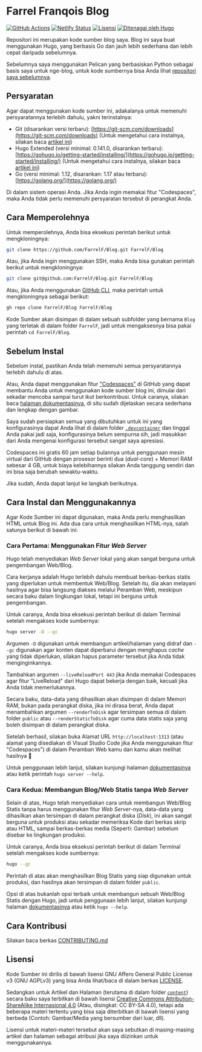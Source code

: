 # Farrel Franqois Blog

[![GitHub Actions](https://github.com/FarrelF/Blog/actions/workflows/build_and_deploy.yml/badge.svg)](https://github.com/FarrelF/Blog/actions/workflows/build_and_deploy.yml)
[![Netlify Status](https://api.netlify.com/api/v1/badges/edc59a5f-e63a-426c-ae65-cffe9153fa04/deploy-status)](https://app.netlify.com/sites/farrelf/deploys)
[![Lisensi](https://img.shields.io/github/license/FarrelF/Blog?label=Lisensi&style=flat-square)](LICENSE)
[![Ditenagai oleh Hugo](https://img.shields.io/badge/Hugo-ff4088?logo=hugo&style=flat-square&label=Ditenagai%20oleh)](https://gohugo.io)

Repositori ini merupakan kode sumber blog saya. Blog ini saya buat menggunakan Hugo, yang berbasis Go dan jauh lebih sederhana dan lebih cepat daripada sebelumnya.

Sebelumnya saya menggunakan Pelican yang berbasiskan Python sebagai basis saya untuk nge-blog, untuk kode sumbernya bisa Anda lihat [repositori saya sebelumnya](https://github.com/FarrelF/Blog-Old).

## Persyaratan

Agar dapat menggunakan kode sumber ini, adakalanya untuk memenuhi persyaratannya terlebih dahulu, yakni terinstalnya:

- Git (disarankan versi terbaru): [https://git-scm.com/downloads](https://git-scm.com/downloads) (Untuk mengetahui cara instalnya, silakan baca [artikel ini](https://farrel.franqois.id/cara-install-git))
- Hugo Extended (versi minimal: 0.141.0, disarankan terbaru): [https://gohugo.io/getting-started/installing/](https://gohugo.io/getting-started/installing/) (Untuk mengetahui cara instalnya, silakan baca [artikel ini](https://farrel.franqois.id/cara-install-hugo))
- Go (versi minimal: 1.12, disarankan: 1.17 atau terbaru): [https://golang.org/](https://golang.org/)

Di dalam sistem operasi Anda. Jika Anda ingin memakai fitur "Codespaces", maka Anda tidak perlu memenuhi persyaratan tersebut di perangkat Anda.

## Cara Memperolehnya

Untuk memperolehnya, Anda bisa eksekusi perintah berikut untuk mengkloningnya:

```bash
git clone https://github.com/FarrelF/Blog.git FarrelF/Blog
```

Atau, jika Anda ingin menggunakan SSH, maka Anda bisa gunakan perintah berikut untuk mengkloningnya:

```bash
git clone git@github.com:FarrelF/Blog.git FarrelF/Blog
```

Atau, jika Anda menggunakan [GitHub CLI](https://cli.github.com), maka perintah untuk mengkloningnya sebagai berikut:

```bash
gh repo clone FarrelF/Blog FarrelF/Blog
```

Kode Sumber akan disimpan di dalam sebuah subfolder yang bernama `Blog` yang terletak di dalam folder `FarrelF`, jadi untuk mengaksesnya bisa pakai perintah `cd FarrelF/Blog`.

## Sebelum Instal

Sebelum instal, pastikan Anda telah memenuhi semua persyaratannya terlebih dahulu di atas.

Atau, Anda dapat menggunakan fitur ["Codespaces"](https://github.com/features/codespaces) di GitHub yang dapat membantu Anda untuk menggunakan kode sumber blog ini, dimulai dari sekadar mencoba sampai turut ikut berkontribusi. Untuk caranya, silakan baca [halaman dokumentasinya](https://docs.github.com/en/codespaces/getting-started/quickstart), di situ sudah dijelaskan secara sederhana dan lengkap dengan gambar.

Saya sudah persiapkan semua yang dibutuhkan untuk ini yang konfigurasinya dapat Anda lihat di dalam folder [`.devcontainer`](.devcontainer) dan tinggal Anda pakai jadi saja, konfigurasinya belum sempurna sih, jadi masukkan dari Anda mengenai konfigurasi tersebut sangat saya apresiasi.

Codespaces ini gratis 60 jam setiap bulannya untuk penggunaan mesin virtual dari GitHub dengan prosesor berinti dua (_dual-core_) + Memori RAM sebesar 4 GB, untuk biaya kelebihannya silakan Anda tanggung sendiri dan ini bisa saja berubah sewaktu-waktu.

Jika sudah, Anda dapat lanjut ke langkah berikutnya.

## Cara Instal dan Menggunakannya

Agar Kode Sumber ini dapat digunakan, maka Anda perlu menghasilkan HTML untuk Blog ini. Ada dua cara untuk menghasilkan HTML-nya, salah satunya berikut di bawah ini:

### Cara Pertama: Menggunakan Fitur _Web Server_

Hugo telah menyediakan _Web Server_ lokal yang akan sangat berguna untuk pengembangan Web/Blog.

Cara kerjanya adalah Hugo terlebih dahulu membuat berkas-berkas statis yang diperlukan untuk membentuk Web/Blog. Setelah itu, dia akan melayani hasilnya agar bisa langsung diakses melalui Peramban Web, meskipun secara baku dalam lingkungan lokal, tetapi ini berguna untuk pengembangan.

Untuk caranya, Anda bisa eksekusi perintah berikut di dalam Terminal setelah mengakses kode sumbernya:

```bash
hugo server -D --gc
```

Argumen `-D` digunakan untuk membangun artikel/halaman yang didraf dan `--gc` digunakan agar konten dapat diperbarui dengan menghapus _cache_ yang tidak diperlukan, silakan hapus parameter tersebut jika Anda tidak menginginkannya.

Tambahkan argumen `--liveReloadPort 443` jika Anda memakai Codespaces agar fitur "LiveReload" dari Hugo dapat bekerja dengan baik, kecuali jika Anda tidak memerlukannya.

Secara baku, data-data yang dihasilkan akan disimpan di dalam Memori RAM, bukan pada perangkat diska, jika ini dirasa berat, Anda dapat menambahkan argumen `--renderToDisk` agar tersimpan semua di dalam folder `public` atau `--renderStaticToDisk` agar cuma data statis saja yang boleh disimpan di dalam perangkat diska.

Setelah berhasil, silakan buka Alamat URL `http://localhost:1313` (atau alamat yang disediakan di Visual Studio Code jika Anda menggunakan fitur "Codespaces") di dalam Peramban Web kamu dan kamu akan melihat hasilnya 🙂

Untuk penggunaan lebih lanjut, silakan kunjungi halaman [dokumentasinya](https://gohugo.io/commands/hugo_server/) atau ketik perintah `hugo server --help`.

### Cara Kedua: Membangun Blog/Web Statis tanpa _Web Server_

Selain di atas, Hugo telah menyediakan cara untuk membangun Web/Blog Statis tanpa harus menggunakan fitur _Web Server_-nya, data-data yang dihasilkan akan tersimpan di dalam perangkat diska (_Disk_), ini akan sangat berguna untuk produksi atau sekadar memeriksa Kode dari berkas skrip atau HTML, sampai berkas-berkas media (Seperti: Gambar) sebelum disebar ke lingkungan produksi.

Untuk caranya, Anda bisa eksekusi perintah berikut di dalam Terminal setelah mengakses kode sumbernya:

```bash
hugo --gc
```

Perintah di atas akan menghasilkan Blog Statis yang siap digunakan untuk produksi, dan hasilnya akan tersimpan di dalam folder `public`.

Opsi di atas bukanlah opsi terbaik untuk membangun sebuah Web/Blog Statis dengan Hugo, jadi untuk penggunaan lebih lanjut, silakan kunjungi halaman [dokumentasinya](https://gohugo.io/commands/hugo/) atau ketik `hugo --help`.

## Cara Kontribusi

Silakan baca berkas [CONTRIBUTING.md](CONTRIBUTING.md)

## Lisensi

Kode Sumber ini dirilis di bawah lisensi GNU Affero General Public License v3 (GNU AGPLv3) yang bisa Anda lihat/baca di dalam berkas [LICENSE](LICENSE).

Sedangkan untuk Artikel dan Halaman (terutama di dalam folder [`content`](content)) secara baku saya terbitkan di bawah lisensi [Creative Commons Attribution-ShareAlike Internasional 4.0](https://creativecommons.org/licenses/by-sa/4.0/) (Atau, disingkat: CC BY-SA 4.0), tetapi ada beberapa materi tertentu yang bisa saja diterbitkan di bawah lisensi yang berbeda (Contoh: Gambar/Media yang bersumber dari luar, dll).

Lisensi untuk materi-materi tersebut akan saya sebutkan di masing-masing artikel dan halaman sebagai atribusi jika saya diizinkan untuk menggunakannya.
